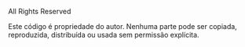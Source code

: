 All Rights Reserved

Este código é propriedade do autor. Nenhuma parte pode ser copiada, reproduzida, distribuída ou usada sem permissão explícita.
